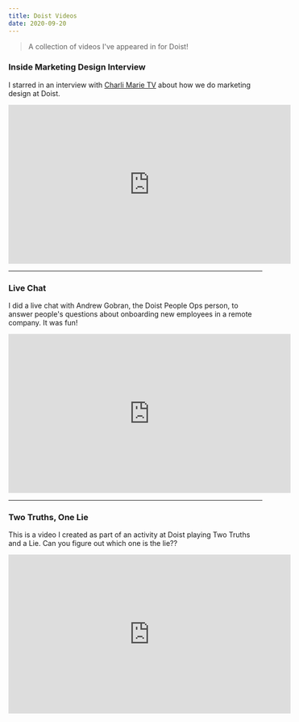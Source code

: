 ```yaml
---
title: Doist Videos
date: 2020-09-20
---
```


> A collection of videos I've appeared in for Doist!

### Inside Marketing Design Interview

I starred in an interview with [Charli Marie TV](https://www.youtube.com/user/charlimarieTV) about how we do marketing design at Doist.

<iframe width="560" height="315" src="https://www.youtube.com/embed/I2sKEeSNjSk" frameborder="0" allow="accelerometer; autoplay; encrypted-media; gyroscope; picture-in-picture" allowfullscreen></iframe>

---

### Live Chat

I did a live chat with Andrew Gobran, the Doist People Ops person, to answer people's questions about onboarding new employees in a remote company. It was fun!

<iframe width="560" height="315" src="https://www.youtube.com/embed/1Senexz-xhs" frameborder="0" allow="accelerometer; autoplay; encrypted-media; gyroscope; picture-in-picture" allowfullscreen></iframe>

---

### Two Truths, One Lie

This is a video I created as part of an activity at Doist playing Two Truths and a Lie. Can you figure out which one is the lie??

<iframe width="560" height="315" src="https://www.youtube.com/embed/7IFDdhe-JBg" frameborder="0" allow="accelerometer; autoplay; encrypted-media; gyroscope; picture-in-picture" allowfullscreen></iframe>
